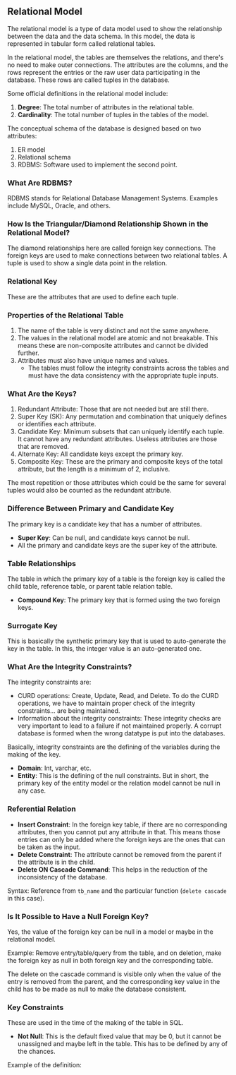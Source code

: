 ## Relational Model

The relational model is a type of data model used to show the relationship between the data and the data schema. In this model, the data is represented in tabular form called relational tables.

In the relational model, the tables are themselves the relations, and there's no need to make outer connections. The attributes are the columns, and the rows represent the entries or the raw user data participating in the database. These rows are called tuples in the database.

Some official definitions in the relational model include:

1. **Degree**: The total number of attributes in the relational table.
2. **Cardinality**: The total number of tuples in the tables of the model.

The conceptual schema of the database is designed based on two attributes:

1. ER model
2. Relational schema
3. RDBMS: Software used to implement the second point.

### What Are RDBMS?

RDBMS stands for Relational Database Management Systems. Examples include MySQL, Oracle, and others.

### How Is the Triangular/Diamond Relationship Shown in the Relational Model?

The diamond relationships here are called foreign key connections. The foreign keys are used to make connections between two relational tables. A tuple is used to show a single data point in the relation.

### Relational Key

These are the attributes that are used to define each tuple.

### Properties of the Relational Table

1. The name of the table is very distinct and not the same anywhere.
2. The values in the relational model are atomic and not breakable. This means these are non-composite attributes and cannot be divided further.
3. Attributes must also have unique names and values.
   - The tables must follow the integrity constraints across the tables and must have the data consistency with the appropriate tuple inputs.

### What Are the Keys?

1. Redundant Attribute: Those that are not needed but are still there.
2. Super Key (SK): Any permutation and combination that uniquely defines or identifies each attribute.
3. Candidate Key: Minimum subsets that can uniquely identify each tuple. It cannot have any redundant attributes. Useless attributes are those that are removed.
4. Alternate Key: All candidate keys except the primary key.
5. Composite Key: These are the primary and composite keys of the total attribute, but the length is a minimum of 2, inclusive.

The most repetition or those attributes which could be the same for several tuples would also be counted as the redundant attribute.

### Difference Between Primary and Candidate Key

The primary key is a candidate key that has a number of attributes.

- **Super Key**: Can be null, and candidate keys cannot be null.
- All the primary and candidate keys are the super key of the attribute.

### Table Relationships

The table in which the primary key of a table is the foreign key is called the child table, reference table, or parent table relation table.

- **Compound Key**: The primary key that is formed using the two foreign keys.

### Surrogate Key

This is basically the synthetic primary key that is used to auto-generate the key in the table. In this, the integer value is an auto-generated one.

### What Are the Integrity Constraints?

The integrity constraints are:

- CURD operations: Create, Update, Read, and Delete.
  To do the CURD operations, we have to maintain proper check of the integrity constraints... are being maintained.
- Information about the integrity constraints:
  These integrity checks are very important to lead to a failure if not maintained properly. A corrupt database is formed when the wrong datatype is put into the databases.

Basically, integrity constraints are the defining of the variables during the making of the key.

- **Domain**: Int, varchar, etc.
- **Entity**: This is the defining of the null constraints. But in short, the primary key of the entity model or the relation model cannot be null in any case.

### Referential Relation

- **Insert Constraint**: In the foreign key table, if there are no corresponding attributes, then you cannot put any attribute in that. This means those entries can only be added where the foreign keys are the ones that can be taken as the input.
- **Delete Constraint**: The attribute cannot be removed from the parent if the attribute is in the child.
- **Delete ON Cascade Command**: This helps in the reduction of the inconsistency of the database.

Syntax:
Reference from `tb_name` and the particular function (`delete cascade` in this case).

### Is It Possible to Have a Null Foreign Key?

Yes, the value of the foreign key can be null in a model or maybe in the relational model.

Example:
Remove entry/table/query from the table, and on deletion, make the foreign key as null in both foreign key and the corresponding table.

The delete on the cascade command is visible only when the value of the entry is removed from the parent, and the corresponding key value in the child has to be made as null to make the database consistent.

### Key Constraints

These are used in the time of the making of the table in SQL.

- **Not Null**: This is the default fixed value that may be 0, but it cannot be unassigned and maybe left in the table. This has to be defined by any of the chances.

Example of the definition:
